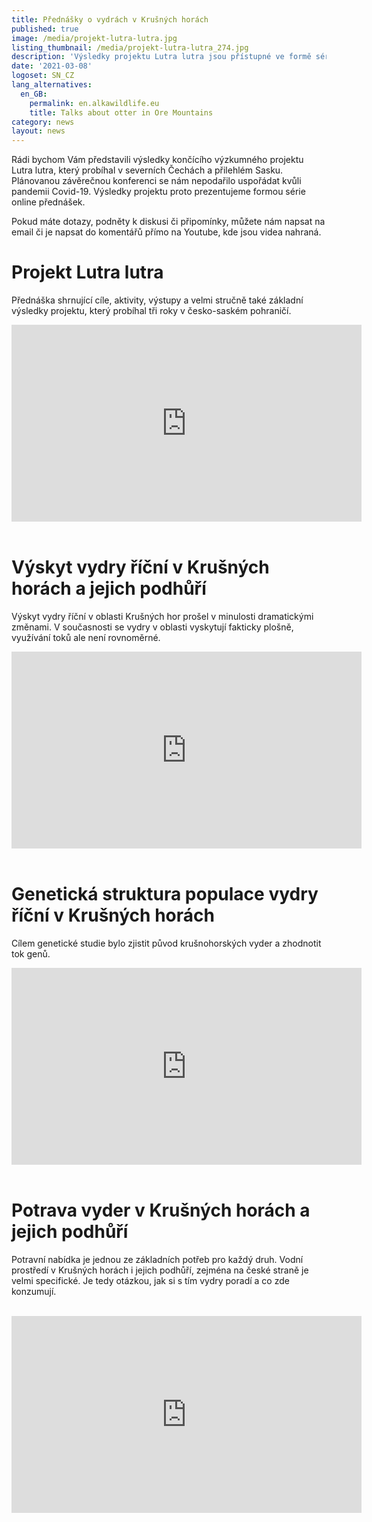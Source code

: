 ```yaml
---
title: Přednášky o vydrách v Krušných horách
published: true
image: /media/projekt-lutra-lutra.jpg
listing_thumbnail: /media/projekt-lutra-lutra_274.jpg
description: 'Výsledky projektu Lutra lutra jsou přístupné ve formě série online přednášek. '
date: '2021-03-08'
logoset: SN_CZ
lang_alternatives:
  en_GB:
    permalink: en.alkawildlife.eu
    title: Talks about otter in Ore Mountains
category: news
layout: news
---
```

Rádi bychom Vám představili výsledky končícího výzkumného projektu Lutra lutra, který probíhal v severních Čechách a přilehlém Sasku. Plánovanou závěrečnou konferenci se nám nepodařilo uspořádat kvůli pandemii Covid-19. Výsledky projektu proto prezentujeme formou série online přednášek. 

Pokud máte dotazy, podněty k diskusi či připomínky, můžete nám napsat na email či je napsat do komentářů přímo na Youtube, kde jsou videa nahraná. 

# Projekt Lutra lutra

Přednáška shrnující cíle, aktivity, výstupy a velmi stručně také základní výsledky projektu, který probíhal tři roky v česko-saském pohraničí.  
  


<iframe width="560" height="315" src="https://www.youtube.com/embed/pT3rS-r6kqU" frameborder="0" allow="accelerometer; autoplay; clipboard-write; encrypted-media; gyroscope; picture-in-picture" allowfullscreen></iframe>

<br/>
<br/>

# Výskyt vydry říční v Krušných horách a jejich podhůří

Výskyt vydry říční v oblasti Krušných hor prošel v minulosti dramatickými změnami. V současnosti se vydry v oblasti vyskytují fakticky plošně, využívání toků ale není rovnoměrné.

<iframe width="560" height="315" src="https://www.youtube.com/embed/Wq4DJ-a07mY" frameborder="0" allow="accelerometer; autoplay; clipboard-write; encrypted-media; gyroscope; picture-in-picture" allowfullscreen></iframe>

<br/>
<br/>

# Genetická struktura populace vydry říční v Krušných horách

Cílem genetické studie bylo zjistit původ krušnohorských vyder a zhodnotit tok genů. 

<iframe width="560" height="315" src="https://www.youtube.com/embed/Q1XTXXnSSj4" frameborder="0" allow="accelerometer; autoplay; clipboard-write; encrypted-media; gyroscope; picture-in-picture" allowfullscreen></iframe>

<br/>
<br/>

# Potrava vyder v Krušných horách a jejich podhůří

Potravní nabídka je jednou ze základních potřeb pro každý druh. Vodní prostředí v Krušných horách i jejich podhůří, zejména na české straně je velmi specifické. Je tedy otázkou, jak si s tím vydry poradí a co zde konzumují.

<br/>

<iframe width="560" height="315" src="https://www.youtube.com/embed/8wfj3Vu2n3w" frameborder="0" allow="accelerometer; autoplay; clipboard-write; encrypted-media; gyroscope; picture-in-picture" allowfullscreen></iframe>
